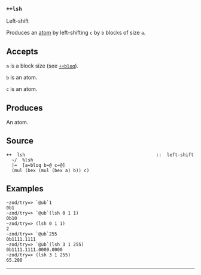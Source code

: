 ### `++lsh`

Left-shift

Produces an [atom]() by left-shifting `c` by `b` blocks of size `a`.

Accepts
-------

`a` is a block size (see [`++bloq`]()).

`b` is an atom.

`c` is an atom.

Produces
--------

An atom.

Source
------

    ++  lsh                                                 ::  left-shift
      ~/  %lsh
      |=  [a=bloq b=@ c=@]
      (mul (bex (mul (bex a) b)) c)

Examples
--------

    ~zod/try=> `@ub`1
    0b1
    ~zod/try=> `@ub`(lsh 0 1 1)
    0b10
    ~zod/try=> (lsh 0 1 1)
    2
    ~zod/try=> `@ub`255
    0b1111.1111
    ~zod/try=> `@ub`(lsh 3 1 255)
    0b1111.1111.0000.0000
    ~zod/try=> (lsh 3 1 255)
    65.280



***

